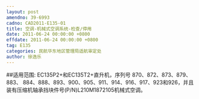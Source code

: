 ```yaml
---
layout: post
amendno: 39-6993
cadno: CAD2011-E135-01
title: 空调-机械式空调系统-检查/停用
date: 2011-06-24 00:00:00 +0800
effdate: 2011-06-24 00:00:00 +0800
tag: E135
categories: 民航华东地区管理局适航审定处
author: 徐逸乐
---
```


##适用范围:
EC135P2+和EC135T2+直升机，序列号 870、872、873、879、883、 884、888、893、900、905、911、914、916、917、923和926，并且装有压缩机轴承挡块件号(P/N)L210M1872105机械式空调。

